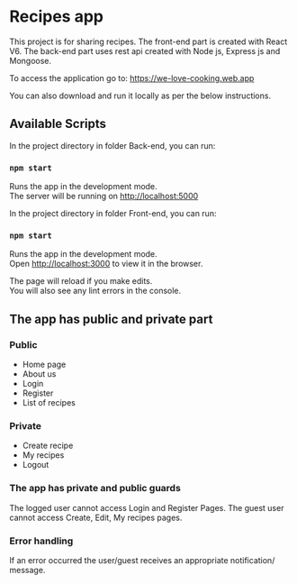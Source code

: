 # Recipes app

This project is for sharing recipes. The front-end part is created with React V6. The back-end part uses rest api created with Node js, Express js and Mongoose.

To access the application go to: https://we-love-cooking.web.app

You can also download and run it locally as per the below instructions.

## Available Scripts

In the project directory in folder Back-end, you can run:

### `npm start`
Runs the app in the development mode.\
The server will be running on [http://localhost:5000](http://localhost:5000) 

In the project directory in folder Front-end, you can run:

### `npm start`

Runs the app in the development mode.\
Open [http://localhost:3000](http://localhost:3000) to view it in the browser.

The page will reload if you make edits.\
You will also see any lint errors in the console.

## The app has public and private part

### Public 
- Home page
- About us
- Login
- Register
- List of recipes

### Private
- Create recipe
- My recipes
- Logout

### The app has private and public guards

The logged user cannot access Login and Register Pages. The guest user cannot access Create, Edit, My recipes pages.

### Error handling 

If an error occurred the user/guest receives an appropriate notification/ message.



